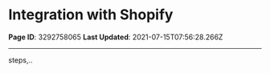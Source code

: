 # Integration with Shopify

**Page ID**: 3292758065
**Last Updated**: 2021-07-15T07:56:28.266Z

---

steps,..
